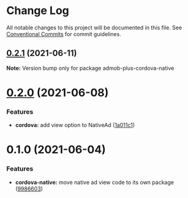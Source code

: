 # Change Log

All notable changes to this project will be documented in this file.
See [Conventional Commits](https://conventionalcommits.org) for commit guidelines.

## [0.2.1](https://github.com/admob-plus/admob-plus/compare/admob-plus-cordova-native@0.2.0...admob-plus-cordova-native@0.2.1) (2021-06-11)

**Note:** Version bump only for package admob-plus-cordova-native





# [0.2.0](https://github.com/admob-plus/admob-plus/compare/admob-plus-cordova-native@0.1.0...admob-plus-cordova-native@0.2.0) (2021-06-08)


### Features

* **cordova:** add view option to NativeAd ([1a011c1](https://github.com/admob-plus/admob-plus/commit/1a011c1f38b77272f959724ce7f6c69c44aa8759))





# 0.1.0 (2021-06-04)


### Features

* **cordova-native:** move native ad view code to its own package ([9986603](https://github.com/admob-plus/admob-plus/commit/998660305295fcf1601515fc8f8f5486d894bfe3))
